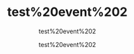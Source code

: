 ---
  audience: "high_school"
  author: "test%20event%202"
  description: "test%20event%202"
  difficulty: "beginner"
  date_posted: "2024-01-12"
  osm_username: "test%20event%202"
  filename: "1705068946841-2024-boom-demo.pdf"
  group: ""
  layout: "project"
  preparation_time: "two_to_four_hours"
  project_time: "less_than_one_hour"
  subtitle: "test%20event%202"
  tags: "Historical"
  thumbnail: "1705068933220-cute_cat.png"
  title: "test%20event%202"
  type: "mobile"
  url: "2024-01-12-978529"

---